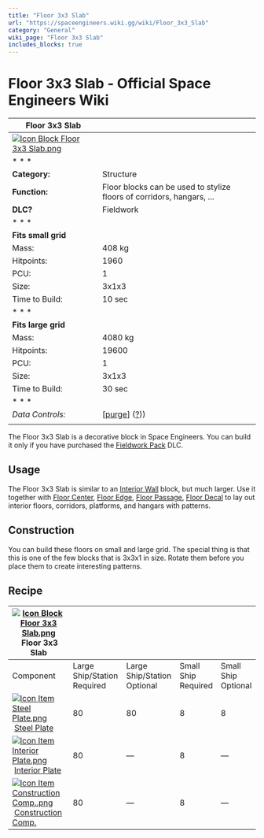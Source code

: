```yaml
---
title: "Floor 3x3 Slab"
url: "https://spaceengineers.wiki.gg/wiki/Floor_3x3_Slab"
category: "General"
wiki_page: "Floor 3x3 Slab"
includes_blocks: true
---
```


# Floor 3x3 Slab - Official Space Engineers Wiki

| Floor 3x3 Slab |     |
| --- | --- |
| [![Icon Block Floor 3x3 Slab.png](https://spaceengineers.wiki.gg/images/1/16/Icon_Block_Floor_3x3_Slab.png?1212ab)](https://spaceengineers.wiki.gg/wiki/File:Icon_Block_Floor_3x3_Slab.png) |     |
| * * * |     |
| **Category:** | Structure |
| **Function:** | Floor blocks can be used to stylize floors of corridors, hangars, ... |
| **DLC?** | Fieldwork |
| * * * |     |
| **Fits small grid** |     |
| Mass: | 408 kg |
| Hitpoints: | 1960 |
| PCU: | 1   |
| Size: | 3x1x3 |
| Time to Build: | 10 sec |
| * * * |     |
| **Fits large grid** |     |
| Mass: | 4080 kg |
| Hitpoints: | 19600 |
| PCU: | 1   |
| Size: | 3x1x3 |
| Time to Build: | 30 sec |
| * * * |     |
| _Data Controls:_ | \[[purge](https://spaceengineers.wiki.gg/wiki/Floor_3x3_Slab?action=purge)\] ([?](https://spaceengineers.wiki.gg/wiki/Template:Info_Block))) |
|     |     |

The Floor 3x3 Slab is a decorative block in Space Engineers. You can build it only if you have purchased the [Fieldwork Pack](https://spaceengineers.wiki.gg/wiki/Fieldwork_Pack "Fieldwork Pack") DLC.

## Usage

The Floor 3x3 Slab is similar to an [Interior Wall](https://spaceengineers.wiki.gg/wiki/Interior_Wall "Interior Wall") block, but much larger. Use it together with [Floor Center](https://spaceengineers.wiki.gg/wiki/Floor_Center "Floor Center"), [Floor Edge](https://spaceengineers.wiki.gg/wiki/Floor_Edge "Floor Edge"), [Floor Passage](https://spaceengineers.wiki.gg/wiki/Floor_Passage "Floor Passage"), [Floor Decal](https://spaceengineers.wiki.gg/wiki/Floor_Decal "Floor Decal") to lay out interior floors, corridors, platforms, and hangars with patterns.

## Construction

You can build these floors on small and large grid. The special thing is that this is one of the few blocks that is 3x3x1 in size. Rotate them before you place them to create interesting patterns.

## Recipe

| [![Icon Block Floor 3x3 Slab.png](https://spaceengineers.wiki.gg/images/thumb/1/16/Icon_Block_Floor_3x3_Slab.png/21px-Icon_Block_Floor_3x3_Slab.png?1212ab)](https://spaceengineers.wiki.gg/wiki/Floor_3x3_Slab "Floor 3x3 Slab") Floor 3x3 Slab |     |     |     |     |
| --- | --- | --- | --- | --- |
| Component | Large Ship/Station  <br>Required | Large Ship/Station  <br>Optional | Small Ship  <br>Required | Small Ship  <br>Optional |
| [![Icon Item Steel Plate.png](https://spaceengineers.wiki.gg/images/thumb/4/4c/Icon_Item_Steel_Plate.png/21px-Icon_Item_Steel_Plate.png?437e3a)](https://spaceengineers.wiki.gg/wiki/Steel_Plate "Steel Plate") [Steel Plate](https://spaceengineers.wiki.gg/wiki/Steel_Plate "Steel Plate") | 80  | 80  | 8   | 8   |
| [![Icon Item Interior Plate.png](https://spaceengineers.wiki.gg/images/thumb/7/77/Icon_Item_Interior_Plate.png/21px-Icon_Item_Interior_Plate.png?d80f8e)](https://spaceengineers.wiki.gg/wiki/Interior_Plate "Interior Plate") [Interior Plate](https://spaceengineers.wiki.gg/wiki/Interior_Plate "Interior Plate") | 80  | —   | 8   | —   |
| [![Icon Item Construction Comp..png](https://spaceengineers.wiki.gg/images/thumb/4/45/Icon_Item_Construction_Comp..png/21px-Icon_Item_Construction_Comp..png?cdc26f)](https://spaceengineers.wiki.gg/wiki/Construction_Comp. "Construction Comp.") [Construction Comp.](https://spaceengineers.wiki.gg/wiki/Construction_Comp. "Construction Comp.") | 80  | —   | 8   | —   |